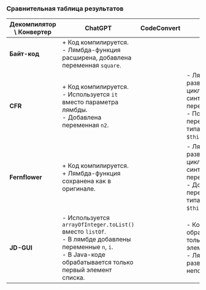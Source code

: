 ### Сравнительная таблица результатов

| **Декомпилятор \ Конвертер** | **ChatGPT**                                                                                                                                                          | **CodeConvert** | **J2K**                                                                                                     |
|------------------------------|----------------------------------------------------------------------------------------------------------------------------------------------------------------------|-----------------|-------------------------------------------------------------------------------------------------------------|
| **Байт-код**                 | + Код компилируется.<br>- Лямбда-функция расширена, добавлена переменная `square`.                                                                                   |                 |                                                                                                             |
| **CFR**                      | + Код компилируется.<br>- Используется `it` вместо параметра лямбды.<br>- Добавлена переменная `n2`.                                                                 |                 | - Лямбда развёрнута в цикл с синтетическими переменными.<br>- Появились переменные типа `$this$forEach$iv`. |
| **Fernflower**               | + Код компилируется.<br>+ Лямбда-функция сохранена как в оригинале.                                                                                                  |                 | - Лямбда развёрнута в цикл с синтетическими переменными.<br>- Добавлены переменные типа `$this$forEach$iv`. |
| **JD-GUI**                   | - Используется `arrayOfInteger.toList()` вместо `listOf`.<br>- В лямбде добавлены переменные `n`, `i`.<br>- В Java-коде обрабатывается только первый элемент списка. |                 | - Код обрабатывает только первый элемент.<br>- Лямбда развёрнута в неполный цикл.                           |
